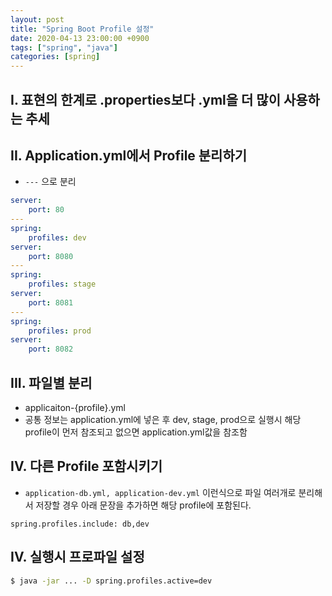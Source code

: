 ```yaml
---
layout: post
title: "Spring Boot Profile 설정"
date: 2020-04-13 23:00:00 +0900
tags: ["spring", "java"]
categories: [spring]
---
```


## I. 표현의 한계로 .properties보다 .yml을 더 많이 사용하는 추세

## II. Application.yml에서 Profile 분리하기

- `---` 으로 분리

```yaml
server:
	port: 80
---
spring:
	profiles: dev
server:
	port: 8080
---
spring:
	profiles: stage
server:
	port: 8081
---
spring:
	profiles: prod
server:
	port: 8082
```

## III. 파일별 분리

- applicaiton-{profile}.yml
- 공통 정보는 application.yml에 넣은 후 dev, stage, prod으로 실행시 해당 profile이 먼저 참조되고 없으면 application.yml값을 참조함

## IV. 다른 Profile 포함시키기

- `application-db.yml, application-dev.yml` 이런식으로 파일 여러개로 분리해서 저장할 경우 아래 문장을 추가하면 해당 profile에 포함된다.

```
spring.profiles.include: db,dev
```



## IV. 실행시 프로파일 설정

```bash
$ java -jar ... -D spring.profiles.active=dev
```
